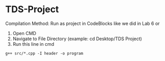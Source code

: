 # TDS-Project

Compilation Method:
Run as project in CodeBlocks like we did in Lab 6 or

1. Open CMD
2. Navigate to File Directory (example: cd Desktop/TDS Project)
3. Run this line in cmd

```
g++ src/*.cpp -I header -o program
```


